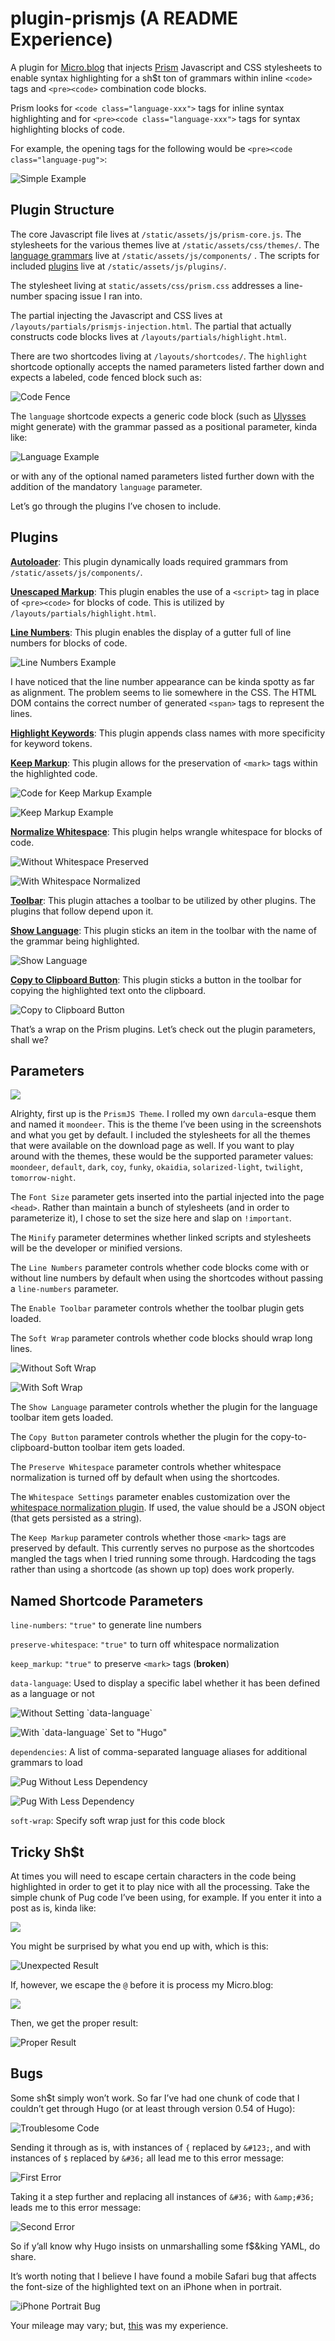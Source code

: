 # plugin-prismjs (A README Experience)

A plugin for [Micro.blog](https://micro.blog "Micro.blog") that injects [Prism](https://prismjs.com/ "Prism") Javascript and CSS stylesheets to enable syntax highlighting for a sh$t ton of grammars within inline `<code>` tags and `<pre><code>` combination code blocks.

Prism looks for `<code class="language-xxx">` tags for inline syntax highlighting and for `<pre><code class="language-xxx">` tags for syntax highlighting blocks of code.

For example, the opening tags for the following would be `<pre><code class="language-pug">`:

![Simple Example](https://raw.githubusercontent.com/moonbuck/plugin-prismjs/main/images/no_line_numbers.jpeg)

## Plugin Structure

The core Javascript file lives at `/static/assets/js/prism-core.js`. The stylesheets for the various themes live at `/static/assets/css/themes/`. The [language grammars](https://prismjs.com/#supported-languages "Supported Languages") live at `/static/assets/js/components/` .  The scripts for included [plugins](https://prismjs.com/#plugins "Plugins") live at `/static/assets/js/plugins/`.

The stylesheet living at `static/assets/css/prism.css` addresses a line-number spacing issue I ran into.

The partial injecting the Javascript and CSS lives at `/layouts/partials/prismjs-injection.html`. The partial that actually constructs code blocks lives at `/layouts/partials/highlight.html`.

There are two shortcodes living at `/layouts/shortcodes/`. The `highlight` shortcode optionally accepts the named parameters listed farther down and expects a labeled, code fenced block such as:

![Code Fence](https://raw.githubusercontent.com/moonbuck/plugin-prismjs/main/images/code_fence.jpeg)

The `language` shortcode expects a generic code block (such as [Ulysses](https://ulysses.app "Ulysses") might generate) with the grammar passed as a positional parameter, kinda like:

 ![Language Example](https://raw.githubusercontent.com/moonbuck/plugin-prismjs/main/images/language_example.jpeg)

or with any of the optional named parameters listed further down with the addition of the mandatory `language` parameter.

Let’s go through the plugins I’ve chosen to include.

## Plugins

**[Autoloader](https://prismjs.com/plugins/autoloader/ "Autoloader")**: This plugin dynamically loads required grammars from `/static/assets/js/components/`.

**[Unescaped Markup](https://prismjs.com/plugins/unescaped-markup/ "Unescaped Markup")**: This plugin enables the use of a `<script>` tag in place of `<pre><code>` for blocks of code. This is utilized by `/layouts/partials/highlight.html`.

**[Line Numbers](https://prismjs.com/plugins/line-numbers/ "Line Numbers")**: This plugin enables the display of a gutter full of line numbers for blocks of code.

![Line Numbers Example](https://raw.githubusercontent.com/moonbuck/plugin-prismjs/main/images/line_numbers_normalized_whitespace.jpeg)

I have noticed that the line number appearance can be kinda spotty as far as alignment. The problem seems to lie somewhere in the CSS. The HTML DOM contains the correct number of generated `<span>` tags to represent the lines.

**[Highlight Keywords](https://prismjs.com/plugins/highlight-keywords/ "Highlight Keywords")**: This plugin appends class names with more specificity for keyword tokens.

**[Keep Markup](https://prismjs.com/plugins/keep-markup/ "Keep Markup")**: This plugin allows for the preservation of `<mark>` tags within the highlighted code.

![Code for Keep Markup Example](https://raw.githubusercontent.com/moonbuck/plugin-prismjs/main/images/code_for_keep_markup.jpeg)

![Keep Markup Example](https://raw.githubusercontent.com/moonbuck/plugin-prismjs/main/images/keep_markup.jpeg)

**[Normalize Whitespace](https://prismjs.com/plugins/normalize-whitespace/ "Normalize Whitespace")**: This plugin helps wrangle whitespace for blocks of code.

![Without Whitespace Preserved](https://raw.githubusercontent.com/moonbuck/plugin-prismjs/main/images/line_numbers_preserved_whitespace.jpeg)

![With Whitespace Normalized](https://raw.githubusercontent.com/moonbuck/plugin-prismjs/main/images/line_numbers_normalized_whitespace.jpeg)

**[Toolbar](https://prismjs.com/plugins/toolbar/ "Toolbar")**: This plugin attaches a toolbar to be utilized by other plugins. The plugins that follow depend upon it.

**[Show Language](https://prismjs.com/plugins/show-language/ "Show Language")**: This plugin sticks an item in the toolbar with the name of the grammar being highlighted.

![Show Language](https://raw.githubusercontent.com/moonbuck/plugin-prismjs/main/images/show_language.jpeg)

**[Copy to Clipboard Button](https://prismjs.com/plugins/copy-to-clipboard/ "Copy to Clipboard Button")**: This plugin sticks a button in the toolbar for copying the highlighted text onto the clipboard.

![Copy to Clipboard Button](https://raw.githubusercontent.com/moonbuck/plugin-prismjs/main/images/copy_to_clipboard_button.jpeg)

That’s a wrap on the Prism plugins. Let’s check out the plugin parameters, shall we?

## Parameters

![](https://raw.githubusercontent.com/moonbuck/plugin-prismjs/main/images/plugin_parameters.jpeg)

Alrighty, first up is the `PrismJS Theme`. I rolled my own `darcula`-esque them and named it `moondeer`. This is the theme I’ve been using in the screenshots and what you get by default. I included the stylesheets for all the themes that were available on the download page as well. If you want to play around with the themes, these would be the supported parameter values: `moondeer`, `default`, `dark`, `coy`, `funky`, `okaidia`, `solarized-light`, `twilight`, `tomorrow-night`.

The `Font Size` parameter gets inserted into the partial injected into the page `<head>`. Rather than maintain a bunch of stylesheets (and in order to parameterize it), I chose to set the size here and slap on `!important`.

The `Minify` parameter determines whether linked scripts and stylesheets will be the developer or minified versions.

The `Line Numbers` parameter controls whether code blocks come with or without line numbers by default when using the shortcodes without passing a `line-numbers` parameter.

The `Enable Toolbar` parameter controls whether the toolbar plugin gets loaded.

The `Soft Wrap` parameter controls whether code blocks should wrap long lines.

![Without Soft Wrap](https://raw.githubusercontent.com/moonbuck/plugin-prismjs/main/images/no_wrap.jpeg)

![With Soft Wrap](https://raw.githubusercontent.com/moonbuck/plugin-prismjs/main/images/soft_wrap.jpeg)

The `Show Language` parameter controls whether the plugin for the language toolbar item gets loaded.

The `Copy Button` parameter controls whether the plugin for the copy-to-clipboard-button toolbar item gets loaded.

The `Preserve Whitespace` parameter controls whether whitespace normalization is turned off by default when using the shortcodes.

The `Whitespace Settings` parameter enables customization over the [whitespace normalization plugin](https://prismjs.com/plugins/normalize-whitespace/ "Normalize Whitespace"). If used, the value should be a JSON object (that gets persisted as a string).

The `Keep Markup` parameter controls whether those `<mark>` tags are preserved by default. This currently serves no purpose as the shortcodes mangled the tags when I tried running some through. Hardcoding the tags rather than using a shortcode (as shown up top) does work properly.

## Named Shortcode Parameters

`line-numbers`: `"true"` to generate line numbers

`preserve-whitespace`: `"true"` to turn off whitespace normalization

`keep_markup`: `"true"` to preserve `<mark>` tags (**broken**)

`data-language`:  Used to display a specific label whether it has been defined as a language or not

![Without Setting \`data-language\`](https://raw.githubusercontent.com/moonbuck/plugin-prismjs/main/images/without_data_language.jpeg)

![With \`data-language\` Set to "Hugo"](https://raw.githubusercontent.com/moonbuck/plugin-prismjs/main/images/with_data_language.jpeg)

`dependencies`: A list of comma-separated language aliases for additional grammars to load

![Pug Without Less Dependency](https://raw.githubusercontent.com/moonbuck/plugin-prismjs/main/images/without_dependency.jpeg)

![Pug With Less Dependency](https://raw.githubusercontent.com/moonbuck/plugin-prismjs/main/images/with_dependency.jpeg)

`soft-wrap`: Specify soft wrap just for this code block

## Tricky Sh$t

At times you will need to escape certain characters in the code being highlighted in order to get it to play nice with all the processing. Take the simple chunk of Pug code I’ve been using, for example. If you enter it into a post as is, kinda like:

![](https://raw.githubusercontent.com/moonbuck/plugin-prismjs/main/images/at_unescaped.jpeg)

You might be surprised by what you end up with, which is this:

![Unexpected Result](https://raw.githubusercontent.com/moonbuck/plugin-prismjs/main/images/unescaped_at.jpeg)

If, however, we escape the `@` before it is process my Micro.blog:

![](https://raw.githubusercontent.com/moonbuck/plugin-prismjs/main/images/at_escaped.jpeg)

Then, we get the proper result:

![Proper Result](https://raw.githubusercontent.com/moonbuck/plugin-prismjs/main/images/with_dependency.jpeg)

## Bugs

Some sh$t simply won’t work. So far I’ve had one chunk of code that I couldn’t get through Hugo (or at least through version 0.54 of Hugo):

![Troublesome Code](https://raw.githubusercontent.com/moonbuck/plugin-prismjs/main/images/troublesome_code.jpeg)

Sending it through as is, with instances of `{` replaced by `&#123;`, and with instances of `$` replaced by `&#36;` all lead me to this error message:

![First Error](https://raw.githubusercontent.com/moonbuck/plugin-prismjs/main/images/error_one.jpeg)

Taking it a step further and replacing all instances of `&#36;` with `&amp;#36;` leads me to this error message:

![Second Error](https://raw.githubusercontent.com/moonbuck/plugin-prismjs/main/images/error_two.jpeg)

So if y’all know why Hugo insists on unmarshalling some f$&king YAML, do share.


It’s worth noting that I believe I have found a mobile Safari bug that affects the font-size of the highlighted text on an iPhone when in portrait. 

![iPhone Portrait Bug](https://raw.githubusercontent.com/moonbuck/plugin-prismjs/main/images/iphone_portrait.jpeg)

Your mileage may vary; but, [this](https://moondeer.blog/2021/10/30/okay-fk-it.html "iPhone Portrait Bug") was my experience.